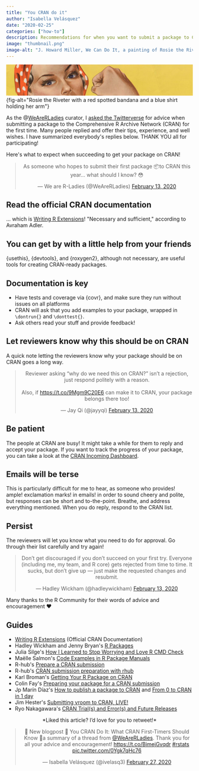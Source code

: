 ```yaml
---
title: "You CRAN do it"
author: "Isabella Velásquez"
date: "2020-02-25"
categories: ["how-to"]
description: Recommendations for when you want to submit a package to CRAN.
image: "thumbnail.png"
image-alt: "J. Howard Miller, We Can Do It, a painting of Rosie the Riveter with a red spotted bandana and a blue shirt holding her arm"
---
```


![J. Howard Miller, We Can Do It!](thumbnail-wide.jpg){fig-alt="Rosie the Riveter with a red spotted bandana and a blue shirt holding her arm"}

As the @[WeAreRLadies](https://twitter.com/WeAreRLadies) curator, I [asked the Twitterverse](https://twitter.com/WeAreRLadies/status/1227937968117043200) for advice when submitting a package to the Comprehensive R Archive Network (CRAN) for the first time. Many people replied and offer their tips, experience, and well wishes. I have summarized everybody's replies below. THANK YOU all for participating!

Here's what to expect when succeeding to get your package on CRAN!

<center>
<blockquote class="twitter-tweet"><p lang="en" dir="ltr">As someone who hopes to submit their first package 📦to CRAN this year… what should I know? 😳</p>&mdash; We are R-Ladies (@WeAreRLadies) <a href="https://twitter.com/WeAreRLadies/status/1227937968117043200?ref_src=twsrc%5Etfw">February 13, 2020</a></blockquote> <script async src="https://platform.twitter.com/widgets.js" charset="utf-8"></script> 
</center>

## Read the official CRAN documentation

... which is [Writing R Extensions](https://cran.r-project.org/doc/manuals/r-release/R-exts.html)! "Necessary and sufficient," according to Avraham Adler.

## You can get by with a little help from your friends

{usethis}, {devtools}, and {roxygen2}, although not necessary, are useful tools for creating CRAN-ready packages.

## Documentation is key

* Have tests and coverage via {covr}, and make sure they run without issues on all platforms
* CRAN will ask that you add examples to your package, wrapped in `\dontrun{}` and `\donttest{}`.
* Ask others read your stuff and provide feedback!

## Let reviewers know why this should be on CRAN

A quick note letting the reviewers know why your package should be on CRAN goes a long way. 

<center>
<blockquote class="twitter-tweet"><p lang="en" dir="ltr">Reviewer asking “why do we need this on CRAN?” isn’t a rejection, just respond politely with a reason. <br><br>Also, if <a href="https://t.co/9Mgm9C20E6">https://t.co/9Mgm9C20E6</a> can make it to CRAN, your package belongs there too!</p>&mdash; Jay Qi (@jayyqi) <a href="https://twitter.com/jayyqi/status/1228049523806617601?ref_src=twsrc%5Etfw">February 13, 2020</a></blockquote> <script async src="https://platform.twitter.com/widgets.js" charset="utf-8"></script> 
</center>

## Be patient

The people at CRAN are busy! It might take a while for them to reply and accept your package. If you want to track the progress of your package, you can take a look at the [CRAN Incoming Dashboard](https://lockedata.github.io/cransays/articles/dashboard.html).

## Emails will be terse

This is particularly difficult for me to hear, as someone who provides! ample! exclamation marks! in emails! in order to sound cheery and polite, but responses can be short and to-the-point. Breathe, and address everything mentioned. When you do reply, respond to the CRAN list.

## Persist

The reviewers will let you know what you need to do for approval. Go through their list carefully and try again!

<center>
<blockquote class="twitter-tweet"><p lang="en" dir="ltr">Don’t get discouraged if you don’t succeed on your first try. Everyone (including me, my team, and R core) gets rejected from time to time. It sucks, but don’t give up — just make the requested changes and resubmit.</p>&mdash; Hadley Wickham (@hadleywickham) <a href="https://twitter.com/hadleywickham/status/1228043230601777152?ref_src=twsrc%5Etfw">February 13, 2020</a></blockquote> <script async src="https://platform.twitter.com/widgets.js" charset="utf-8"></script> 
</center>

Many thanks to the R Community for their words of advice and encouragement ❤

## Guides

* [Writing R Extensions](https://cran.r-project.org/doc/manuals/r-release/R-exts.html) (Official CRAN Documentation)
* Hadley Wickham and Jenny Bryan's [R Packages](https://r-pkgs.org/)
* Julia Silge's [How I Learned to Stop Worrying and Love R CMD Check](https://juliasilge.com/blog/how-i-stopped/)
* Maëlle Salmon's [Code Examples in R Package Manuals](https://blog.r-hub.io/2020/01/27/examples/)
* R-hub's [Prepare a CRAN submission](https://r-hub.github.io/rhub/articles/rhub.html#prepare-a-cran-submission)
* R-hub's [CRAN submission preparation with rhub](https://vimeo.com/329059890)
* Karl Broman's [Getting Your R Package on CRAN](https://kbroman.org/pkg_primer/pages/cran.html)
* Colin Fay's [Preparing your package for a CRAN submission](https://github.com/ThinkR-open/prepare-for-cran)
* Jp Marín Díaz's [How to publish a package to CRAN](https://jpmarindiaz.com/2020-01-08-how-to-publish-a-package-to-cran/) and [From 0 to CRAN in 1 day](https://jpmarindiaz.com/2020-02-13-from-0-to-cran-in-1-day/)
* Jim Hester's [Submitting vroom to CRAN, LIVE!](https://www.jimhester.com/post/2019-05-01-submit-vroom/)
* Ryo Nakagawara's [CRAN Trial(s) and Error(s) and Future Releases](https://ryo-n7.github.io/2019-09-06-tvthemes-CRAN-announcement/#cran-trials-and-errors-and-future-releases)

<center>
*Liked this article? I’d love for you to retweet!*

<blockquote class="twitter-tweet"><p lang="en" dir="ltr">📢 New blogpost 📢 You CRAN Do It: What CRAN First-Timers Should Know 💪a summary of a thread from <a href="https://twitter.com/WeAreRLadies?ref_src=twsrc%5Etfw">@WeAreRLadies</a>. Thank you for all your advice and encouragement! <a href="https://t.co/BimejGvqdr">https://t.co/BimejGvqdr</a> <a href="https://twitter.com/hashtag/rstats?src=hash&amp;ref_src=twsrc%5Etfw">#rstats</a> <a href="https://t.co/0Ygk7qHc76">pic.twitter.com/0Ygk7qHc76</a></p>&mdash; Isabella Velásquez (@ivelasq3) <a href="https://twitter.com/ivelasq3/status/1233031919551401984?ref_src=twsrc%5Etfw">February 27, 2020</a></blockquote> <script async src="https://platform.twitter.com/widgets.js" charset="utf-8"></script> 
</center>

